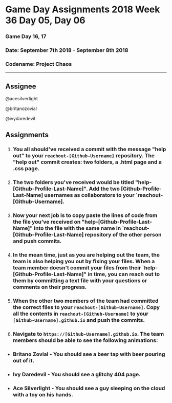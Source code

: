 # **Game Day Assignments 2018 Week 36 Day 05, Day 06**

### Game Day 16, 17

### **Date:** September 7th 2018 - September 8th 2018

### **Codename:** Project Chaos


___

## **Assignee** 

@acesilverlight

@britanozovial

@ivydaredevil

## **Assignments**

1. ### You all should've received a commit with the message "help out" to your `reachout-[Github-Username]` repository. The "help out" commit creates: two folders, a .html page and a .css page.

2. ### The two folders you've received would be titled "help-[Github-Profile-Last-Name]". Add the two [Github-Profile-Last-Name] usernames as collaborators to your `reachout-[Github-Username].

3. ### Now your next job is to copy paste the lines of code from the file you've received on "help-[Github-Profile-Last-Name]" into the file with the same name in `reachout-[Github-Profile-Last-Name] repository of the other person and push commits. 

4. ### In the mean time, just as you are helping out the team, the team is also helping you out by fixing your files. When a team member doesn't commit your files from their `help-[Github-Profile-Last-Name]" in time, you can reach out to them by committing a text file with your questions or comments on their progress. 

5. ###  When the other two members of the team had committed the correct files to your `reachout-[Github-Username]`. Copy all the contents in `reachout-[Github-Username]` to your `[Github-Username].github.io` and push the commits. 

6. ### Navigate to `https://[Github-Username].github.io`. The team members should be able to see the following animations:

- ### Britano Zovial - You should see a beer tap with beer pouring out of it. 
- ### Ivy Daredevil - You should see a glitchy 404 page. 
- ### Ace Silverlight - You should see a guy sleeping on the cloud with a toy on his hands. 
